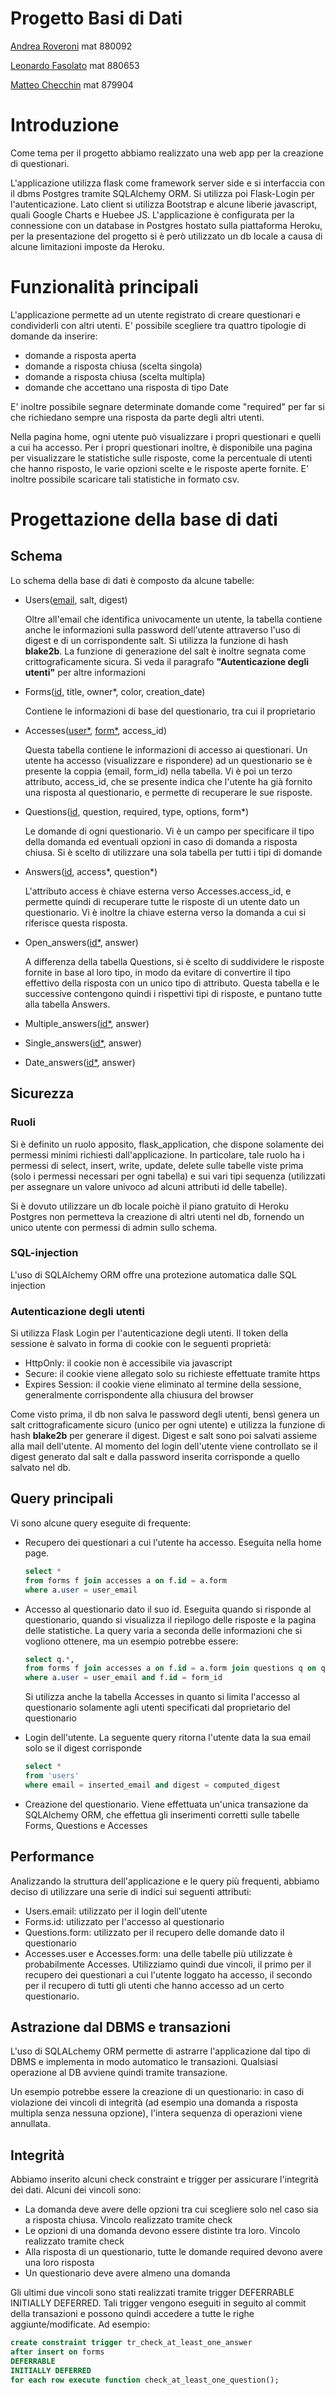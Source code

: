 # Progetto Basi di Dati

[Andrea Roveroni](https://github.com/roveroniandrea) mat 880092

[Leonardo Fasolato](https://github.com/leon-204863) mat 880653

[Matteo Checchin](https://github.com/MChecchin) mat 879904

# Introduzione

Come tema per il progetto abbiamo realizzato una web app per la creazione di questionari.

L'applicazione utilizza flask come framework server side e si interfaccia con il dbms Postgres tramite SQLAlchemy ORM. Si utilizza poi Flask-Login per l'autenticazione. Lato client si utilizza Bootstrap e alcune liberie javascript, quali Google Charts e Huebee JS.
L'applicazione è configurata per la connessione con un database in Postgres hostato sulla piattaforma Heroku, per la presentazione del progetto si è però utilizzato un db locale a causa di alcune limitazioni imposte da Heroku.

# Funzionalità principali

L'applicazione permette ad un utente registrato di creare questionari e condividerli con altri utenti. E' possibile scegliere tra quattro tipologie di domande da inserire:

-   domande a risposta aperta
-   domande a risposta chiusa (scelta singola)
-   domande a risposta chiusa (scelta multipla)
-   domande che accettano una risposta di tipo Date

E' inoltre possibile segnare determinate domande come "required" per far si che richiedano sempre una risposta da parte degli altri utenti.

Nella pagina home, ogni utente può visualizzare i propri questionari e quelli a cui ha accesso. Per i propri questionari inoltre, è disponibile una pagina per visualizzare le statistiche sulle risposte, come la percentuale di utenti che hanno risposto, le varie opzioni scelte e le risposte aperte fornite. E' inoltre possibile scaricare tali statistiche in formato csv.

# Progettazione della base di dati

## Schema

Lo schema della base di dati è composto da alcune tabelle:

-   Users(<ins>email</ins>, salt, digest)

    Oltre all'email che identifica univocamente un utente, la tabella contiene anche le informazioni sulla password dell'utente attraverso l'uso di digest e di un corrispondente salt. Si utilizza la funzione di hash **blake2b**. La funzione di generazione del salt è inoltre segnata come crittograficamente sicura. Si veda il paragrafo **"Autenticazione degli utenti"** per altre informazioni

-   Forms(<ins>id</ins>, title, owner\*, color, creation_date)

    Contiene le informazioni di base del questionario, tra cui il proprietario

-   Accesses(<ins>user*</ins>, <ins>form*</ins>, access_id)

    Questa tabella contiene le informazioni di accesso ai questionari. Un utente ha accesso (visualizzare e rispondere) ad un questionario se è presente la coppia (email, form_id) nella tabella. Vi è poi un terzo attributo, access_id, che se presente indica che l'utente ha già fornito una risposta al questionario, e permette di recuperare le sue risposte.

-   Questions(<ins>id</ins>, question, required, type, options, form\*)

    Le domande di ogni questionario. Vi è un campo per specificare il tipo della domanda ed eventuali opzioni in caso di domanda a risposta chiusa. Si è scelto di utilizzare una sola tabella per tutti i tipi di domande

-   Answers(<ins>id</ins>, access*, question*)

    L'attributo access è chiave esterna verso Accesses.access_id, e permette quindi di recuperare tutte le risposte di un utente dato un questionario. Vi è inoltre la chiave esterna verso la domanda a cui si riferisce questa risposta.

-   Open_answers(<ins>id\*</ins>, answer)

    A differenza della tabella Questions, si è scelto di suddividere le risposte fornite in base al loro tipo, in modo da evitare di convertire il tipo effettivo della risposta con un unico tipo di attributo. Questa tabella e le successive contengono quindi i rispettivi tipi di risposte, e puntano tutte alla tabella Answers.

-   Multiple_answers(<ins>id\*</ins>, answer)
-   Single_answers(<ins>id\*</ins>, answer)
-   Date_answers(<ins>id\*</ins>, answer)

## Sicurezza

### Ruoli

Si è definito un ruolo apposito, flask_application, che dispone solamente dei permessi minimi richiesti dall'applicazione. In particolare, tale ruolo ha i permessi di select, insert, write, update, delete sulle tabelle viste prima (solo i permessi necessari per ogni tabella) e sui vari tipi sequenza (utilizzati per assegnare un valore univoco ad alcuni attributi id delle tabelle).

Si è dovuto utilizzare un db locale poichè il piano gratuito di Heroku Postgres non permetteva la creazione di altri utenti nel db, fornendo un unico utente con permessi di admin sullo schema.

### SQL-injection

L'uso di SQLAlchemy ORM offre una protezione automatica dalle SQL injection

### Autenticazione degli utenti

Si utilizza Flask Login per l'autenticazione degli utenti. Il token della sessione è salvato in forma di cookie con le seguenti proprietà:

-   HttpOnly: il cookie non è accessibile via javascript
-   Secure: il cookie viene allegato solo su richieste effettuate tramite https
-   Expires Session: il cookie viene eliminato al termine della sessione, generalmente corrispondente alla chiusura del browser

Come visto prima, il db non salva le password degli utenti, bensì genera un salt crittograficamente sicuro (unico per ogni utente) e utilizza la funzione di hash **blake2b** per generare il digest. Digest e salt sono poi salvati assieme alla mail dell'utente. Al momento del login dell'utente viene controllato se il digest generato dal salt e dalla password inserita corrisponde a quello salvato nel db.

## Query principali

Vi sono alcune query eseguite di frequente:

-   Recupero dei questionari a cui l'utente ha accesso. Eseguita nella home page.
    ```sql
    select *
    from forms f join accesses a on f.id = a.form
    where a.user = user_email
    ```
-   Accesso al questionario dato il suo id. Eseguita quando si risponde al questionario, quando si visualizza il riepilogo delle risposte e la pagina delle statistiche. La query varia a seconda delle informazioni che si vogliono ottenere, ma un esempio potrebbe essere:

    ```sql
    select q.*,
    from forms f join accesses a on f.id = a.form join questions q on q.form = f.id
    where a.user = user_email and f.id = form_id
    ```

    Si utilizza anche la tabella Accesses in quanto si limita l'accesso al questionario solamente agli utenti specificati dal proprietario del questionario

-   Login dell'utente. La seguente query ritorna l'utente data la sua email solo se il digest corrisponde

    ```sql
    select *
    from 'users'
    where email = inserted_email and digest = computed_digest
    ```

-   Creazione del questionario. Viene effettuata un'unica transazione da SQLAlchemy ORM, che effettua gli inserimenti corretti sulle tabelle Forms, Questions e Accesses

## Performance

Analizzando la struttura dell'applicazione e le query più frequenti, abbiamo deciso di utilizzare una serie di indici sui seguenti attributi:

-   Users.email: utilizzato per il login dell'utente
-   Forms.id: utilizzato per l'accesso al questionario
-   Questions.form: utilizzato per il recupero delle domande dato il questionario
-   Accesses.user e Accesses.form: una delle tabelle più utilizzate è probabilmente Accesses. Utilizziamo quindi due vincoli, il primo per il recupero dei questionari a cui l'utente loggato ha accesso, il secondo per il recupero di tutti gli utenti che hanno accesso ad un certo questionario.

## Astrazione dal DBMS e transazioni

L'uso di SQLALchemy ORM permette di astrarre l'applicazione dal tipo di DBMS e implementa in modo automatico le transazioni. Qualsiasi operazione al DB avviene quindi tramite transazione.

Un esempio potrebbe essere la creazione di un questionario: in caso di violazione dei vincoli di integrità (ad esempio una domanda a risposta multipla senza nessuna opzione), l'intera sequenza di operazioni viene annullata.

## Integrità

Abbiamo inserito alcuni check constraint e trigger per assicurare l'integrità dei dati. Alcuni dei vincoli sono:

-   La domanda deve avere delle opzioni tra cui scegliere solo nel caso sia a risposta chiusa. Vincolo realizzato tramite check
-   Le opzioni di una domanda devono essere distinte tra loro. Vincolo realizzato tramite check
-   Alla risposta di un questionario, tutte le domande required devono avere una loro risposta
-   Un questionario deve avere almeno una domanda

Gli ultimi due vincoli sono stati realizzati tramite trigger DEFERRABLE INITIALLY DEFERRED. Tali trigger vengono eseguiti in seguito al commit della transazioni e possono quindi accedere a tutte le righe aggiunte/modificate. Ad esempio:

```sql
create constraint trigger tr_check_at_least_one_answer
after insert on forms
DEFERRABLE
INITIALLY DEFERRED
for each row execute function check_at_least_one_question();
```
